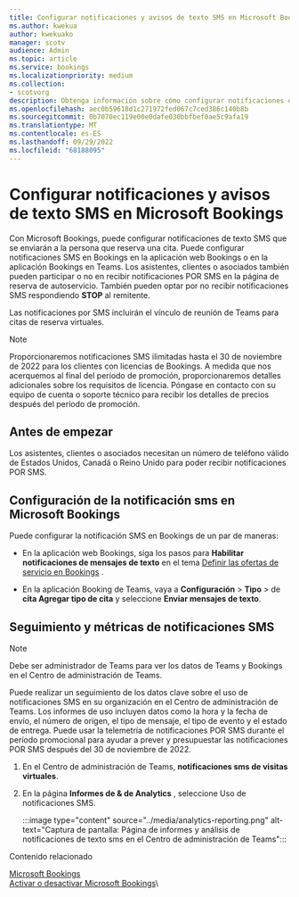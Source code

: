 ```yaml
---
title: Configurar notificaciones y avisos de texto SMS en Microsoft Bookings
ms.author: kwekua
author: kwekuako
manager: scotv
audience: Admin
ms.topic: article
ms.service: bookings
ms.localizationpriority: medium
ms.collection:
- scotvorg
description: Obtenga información sobre cómo configurar notificaciones de texto SMS para clientes, clientes y asociados en Microsoft Bookings.
ms.openlocfilehash: aec0b59618d1c271972fed067c7ced386c140b8b
ms.sourcegitcommit: 0b7070ec119e00e0dafe030bbfbef0ae5c9afa19
ms.translationtype: MT
ms.contentlocale: es-ES
ms.lasthandoff: 09/29/2022
ms.locfileid: "68188095"
---
```

# <a name="configure-sms-text-notifications-and-reminders-in-microsoft-bookings"></a>Configurar notificaciones y avisos de texto SMS en Microsoft Bookings

Con Microsoft Bookings, puede configurar notificaciones de texto SMS que se enviarán a la persona que reserva una cita. Puede configurar notificaciones SMS en Bookings en la aplicación web Bookings o en la aplicación Bookings en Teams. Los asistentes, clientes o asociados también pueden participar o no en recibir notificaciones POR SMS en la página de reserva de autoservicio. También pueden optar por no recibir notificaciones SMS respondiendo **STOP** al remitente.

Las notificaciones por SMS incluirán el vínculo de reunión de Teams para citas de reserva virtuales.

> [!Note]
> Proporcionaremos notificaciones SMS ilimitadas hasta el 30 de noviembre de 2022 para los clientes con licencias de Bookings. A medida que nos acerquemos al final del período de promoción, proporcionaremos detalles adicionales sobre los requisitos de licencia. Póngase en contacto con su equipo de cuenta o soporte técnico para recibir los detalles de precios después del período de promoción.

## <a name="before-you-begin"></a>Antes de empezar

Los asistentes, clientes o asociados necesitan un número de teléfono válido de Estados Unidos, Canadá o Reino Unido para poder recibir notificaciones POR SMS.

## <a name="configure-sms-notification-in-microsoft-bookings"></a>Configuración de la notificación sms en Microsoft Bookings

Puede configurar la notificación SMS en Bookings de un par de maneras:

- En la aplicación web Bookings, siga los pasos para **Habilitar notificaciones de mensajes de texto** en el tema [Definir las ofertas de servicio en Bookings](define-service-offerings.md) .

- En la aplicación Booking de Teams, vaya a **Configuración** > **Tipo** >  de **cita Agregar tipo de cita** y seleccione **Enviar mensajes de texto**.

## <a name="tracking-and-metrics-for-sms-notifications"></a>Seguimiento y métricas de notificaciones SMS

> [!NOTE]
> Debe ser administrador de Teams para ver los datos de Teams y Bookings en el Centro de administración de Teams.

Puede realizar un seguimiento de los datos clave sobre el uso de notificaciones SMS en su organización en el Centro de administración de Teams. Los informes de uso incluyen datos como la hora y la fecha de envío, el número de origen, el tipo de mensaje, el tipo de evento y el estado de entrega. Puede usar la telemetría de notificaciones POR SMS durante el período promocional para ayudar a prever y presupuestar las notificaciones POR SMS después del 30 de noviembre de 2022.

1. En el Centro de administración de Teams, **notificaciones sms de visitas virtuales**.

2. En la página **Informes de & de Analytics** , seleccione Uso de notificaciones SMS.

    :::image type="content" source="../media/analytics-reporting.png" alt-text="Captura de pantalla: Página de informes y análisis de notificaciones de texto sms en el Centro de administración de Teams":::

Contenido relacionado

[Microsoft Bookings](bookings-overview.md)\
[Activar o desactivar Microsoft Bookings](turn-bookings-on-or-off.md)\
